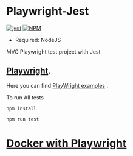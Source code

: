 # Playwright-Jest
[![jest](https://facebook.github.io/jest/img/jest-badge.svg)](https://github.com/facebook/jest)
[![NPM](https://img.shields.io/badge/npm-v%200.1.0-orange)](https://github.com/77ripdrive/Playwright-Jest)
* Required: NodeJS

MVC Playwright test project with Jest

## [Playwright](https://playwright.dev/). 
Here you can find [PlayWright examples](https://github.com/playwright-community) .

To  run  All tests

`npm install` 

`npm run test`

# [Docker with Playwright](https://github.com/microsoft/playwright/tree/master/docs/docker#end-to-end-tests)


